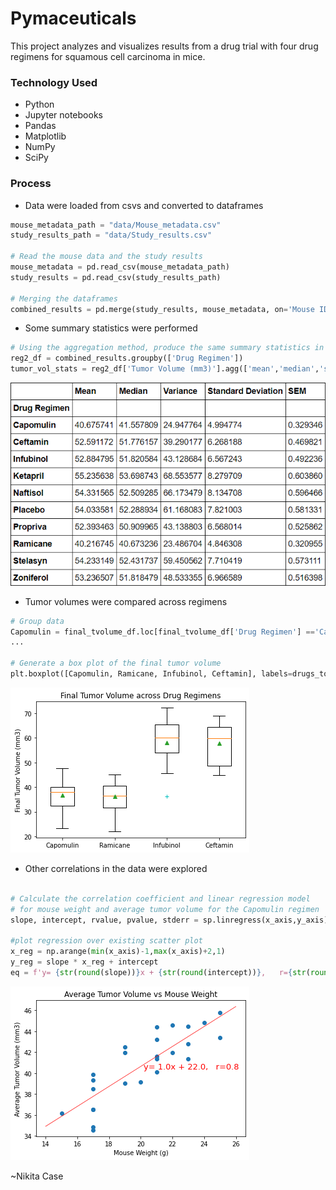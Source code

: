 # Pymaceuticals

This project analyzes and visualizes results from a drug trial with four drug regimens for squamous cell carcinoma in mice. 


### Technology Used

- Python
- Jupyter notebooks
- Pandas
- Matplotlib
- NumPy 
- SciPy


### Process

- Data were loaded from csvs and converted to dataframes

```python
mouse_metadata_path = "data/Mouse_metadata.csv"
study_results_path = "data/Study_results.csv"

# Read the mouse data and the study results
mouse_metadata = pd.read_csv(mouse_metadata_path)
study_results = pd.read_csv(study_results_path)

# Merging the dataframes
combined_results = pd.merge(study_results, mouse_metadata, on='Mouse ID', how='left')
```

- Some summary statistics were performed 

```python 
# Using the aggregation method, produce the same summary statistics in a single line
reg2_df = combined_results.groupby(['Drug Regimen'])
tumor_vol_stats = reg2_df['Tumor Volume (mm3)'].agg(['mean','median','std','var','sem'])
```
![Tumor Volume Statistics](/images/tumor_vol_stats.png)

-  Tumor volumes were compared across regimens

```python 
# Group data
Capomulin = final_tvolume_df.loc[final_tvolume_df['Drug Regimen'] =='Capomulin', 'Tumor Volume (mm3)']
...

# Generate a box plot of the final tumor volume
plt.boxplot([Capomulin, Ramicane, Infubinol, Ceftamin], labels=drugs_to_analyse, showmeans=True, showfliers=True, sym="c+")
```
![Tumor Volume Comparison](/images/final_tumor_vol.png)

- Other correlations in the data were explored

```python

# Calculate the correlation coefficient and linear regression model 
# for mouse weight and average tumor volume for the Capomulin regimen
slope, intercept, rvalue, pvalue, stderr = sp.linregress(x_axis,y_axis)

#plot regression over existing scatter plot
x_reg = np.arange(min(x_axis)-1,max(x_axis)+2,1)
y_reg = slope * x_reg + intercept
eq = f'y= {str(round(slope))}x + {str(round(intercept))},   r={str(round(rvalue,1))}'

```

![Tumov Volume vs Weight](/images/tumorvol_vs_weight.png)

~Nikita Case

